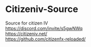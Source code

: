 # Citizeniv-Source
Source for citizen IV<br>
https://discord.com/invite/s5gwNWq<br>
https://citizeniv.net/<br>
https://github.com/citizenfx-reloaded/
